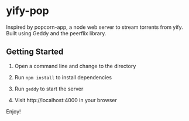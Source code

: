 yify-pop
========

Inspired by popcorn-app, a node web server to stream torrents from yify. Built using Geddy and the peerflix library.


Getting Started
---------------
1. Open a command line and change to the directory

2. Run `npm install` to install dependencies

3. Run `geddy` to start the server

4. Visit http://localhost:4000 in your browser

Enjoy!
